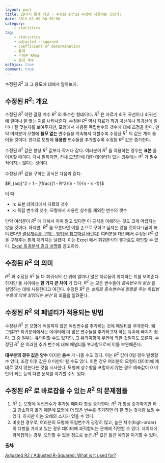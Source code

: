 ```yaml
---
layout: post
title: 29가지 통계 개념 - 수정된 $R^2$ 무엇에 사용하는 것인가?
date: 2019-01-09 00:30:00
category:
    - statistics
tag:
    - statistics
    - adjusted r-squared
    - coefficient of determination
    - 통계
    - 수정된 R제곱
    - 결정 계수
mathjax: true
comment: true
---
```


수정된 $R^2$ 과 그 용도에 대해서 알아보자.

## 수정된 $R^2$: 개요

수정된 $R^2$ 이란 결정 계수 $R^2$ 의 특수한 형태이다.
$R^2$ 은 자료가 회귀 곡선이나 회귀선에 얼마나 잘 맞는 지를 나타내준다.
수정된 $R^2$ 역시 자료가 회귀 곡선이나 회귀선에 얼마나 잘 맞는지를 보여주지만,
모형에서 사용된 독립변수의 갯수에 대해 조정을 한다.
만약 여러분이 모형에 **쓸모 없는** 변수들을 계속해서 더할수록 수정된 $R^2$ 의 값은 계속 줄어들 것이다.
반대로 모형에 **유용한** 변수들을 추가할수록 수정된 $R^2$ 값은 증가한다.

수정된 $R^2$ 값은 항상 $R^2$ 값보다 작거나 같다.
여러분이 $R^2$ 을 이용하는 경우는 **표본** 을 이용할 때이다.
다시 말하자면, 전체 모집단에 대한 데이터가 있는 경우에는 $R^2$ 가 필수적이지는 않다는 것이다.

수정된 $R^2$ 값을 구하는 공식은 다음과 같다.

$R_{adj}^2 = 1 - [\frac{(1 - R^2)(n - 1)}{n - k -1}]$

이 때:

* n: 표본 데이터에서 자료의 갯수
* k: 독립 변수의 갯수; 모형에서 사용한 상수를 제외한 변수의 갯수

만약 여러분이 $R^2$ 에 대해서 이미 알고 있다면 이 공식을 이해하는 것도 크게 어렵지는 않을 것이다.
하지만, $R^2$ 을 모른다면 이를 손으로 구하고 싶지는 않을 것이다!
(굳이 해야겠다면 [결정계수를 구하는 방법을 참고하길 바란다](https://www.statisticshowto.datasciencecentral.com/probability-and-statistics/coefficient-of-determination-r-squared/))
여러분을 대신해서 수정된 $R^2$ 값을 구해주는 통계 패키지는 널렸다. 이는 Excel 에서 회귀분석의 결과로도 확인할 수 있다.
[Excel 회귀분석 결과 설명](https://www.statisticshowto.datasciencecentral.com/excel-regression-analysis-output-explained/)를 참고하라.

## 수정된 $R^2$ 의 의미

$R^2$ 과 수정된 $R^2$ 둘 다 회귀식의 선 위에 얼마나 많은 자료들이 위치하는 지를 보여준다.
하지만 둘 사이에는 **한 가지 큰 차이** 가 있다:
$R^2$ 는 모든 변수들이 *종속변수의 분산* 을 설명하는 데에 사용한다고 여긴다.
수정된 $R^2$ 은 *실제로 종속변수에 영향을 주는 독립변수들에 의해 설명되는 분산* 의 비율을 알려준다.

## 수정된 $R^2$ 의 페널티가 적용되는 방법

수정된 $R^2$ 은 모형에 적절하지 않은 독립변수를 추가하는 것에 페널티를 부과한다.
왜 그럴까?
회귀분석에서는 데이터에 더 많은 변수들을 추가하고자 하는 유혹에 빠지기 쉽다.
그 중 일부는 유의미할 수도 있지만, 그 유의미함이 우연에 의한 것일지도 모른다.
수정된 $R^2$ 은 이러한 추가 변수에 대해 페널티를 부과함으로써 이를 보완해준다.

**대부분의 경우 값은 양수** 이지만 **음수** 가 나올 수도 있다.
이는 $R^2$ 값이 0일 경우 발생할 수 있다; 조정 이후 값은 0 미만이 될 수도 있다.
이런 경우 여러분의 모형이 데이터에 제대로 맞지 않는다는 것을 시사한다.
모형에 상수항을 포함하지 않는 경우 예측값이 0 미만이 되는 등의 다른 문제를 야기할 수도 있다.

## 수정된 $R^2$ 로 바로잡을 수 있는 $R^2$ 의 문제점들

1. $R^2$ 는 모형에 독립변수가 추가될 때마다 항상 증가한다. 
$R^2$ 가 항상 증가하기만 하고 감소하지 않기 때문에 모형에 더 많은 변수를 추가하면
더 잘 맞는 것처럼 보일 수 있다.
하지만 이는 오해의 소지가 있을 수 있다.
2. 비슷한 경우로, 여러분의 모형에 독립변수가 굉장히 많고, 높은 차수(high-order)의 다항을 가지고 있는 경우
데이터에 과적합되는 문제에 직면할 수 있다.
데이터에 과적합하는 경우, 오인할 수 있을 정도로 높은 $R^2$ 값은 틀린 예측을 야기할 수 있다.

**출처:**

[Adjusted R2 / Adjusted R-Squared: What is it used for?](https://www.statisticshowto.datasciencecentral.com/adjusted-r2/)
